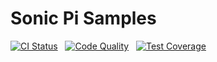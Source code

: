 # Sonic Pi Samples

[![CI Status](https://circleci.com/gh/Jonic/sonicpi-samples.svg?style=svg)](https://circleci.com/gh/Jonic/sonicpi-samples)
&nbsp;
[![Code Quality](https://api.codeclimate.com/v1/badges/4087315d6d1e7fd9479b/maintainability)](https://codeclimate.com/github/Jonic/sonicpi-samples/maintainability)
&nbsp;
[![Test Coverage](https://api.codeclimate.com/v1/badges/4087315d6d1e7fd9479b/test_coverage)](https://codeclimate.com/github/Jonic/sonicpi-samples/test_coverage)
